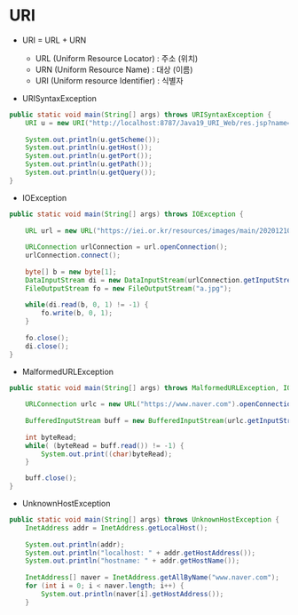 # URI
- URI = URL + URN
    - URL (Uniform Resource Locator)		: 주소 (위치)
    - URN (Uniform Resource Name)			: 대상 (이름)
    - URI (Uniform resource Identifier)	    : 식별자

- URISyntaxException

```java
public static void main(String[] args) throws URISyntaxException {
	URI u = new URI("http://localhost:8787/Java19_URI_Web/res.jsp?name=%ED%95%9C%EC%A7%80%EC%97%B0&addr=%EC%84%9C%EC%9A%B8");
		
	System.out.println(u.getScheme());
	System.out.println(u.getHost());
	System.out.println(u.getPort());
	System.out.println(u.getPath());
	System.out.println(u.getQuery());		
}
```

- IOException

```java
public static void main(String[] args) throws IOException {
		
	URL url = new URL("https://iei.or.kr/resources/images/main/20201210_popup_new.jpg");
		
	URLConnection urlConnection = url.openConnection();
	urlConnection.connect();
		
	byte[] b = new byte[1];
	DataInputStream di = new DataInputStream(urlConnection.getInputStream());
	FileOutputStream fo = new FileOutputStream("a.jpg");
		
	while(di.read(b, 0, 1) != -1) {
		fo.write(b, 0, 1);
	}
		
	fo.close();
	di.close();
}
```

- MalformedURLException

```java
public static void main(String[] args) throws MalformedURLException, IOException {
		
	URLConnection urlc = new URL("https://www.naver.com").openConnection();
	
	BufferedInputStream buff = new BufferedInputStream(urlc.getInputStream());
		
	int byteRead;
	while( (byteRead = buff.read()) != -1) {
		System.out.print((char)byteRead);
	}	

	buff.close();
}
```

- UnknownHostException

```java
public static void main(String[] args) throws UnknownHostException {
	InetAddress addr = InetAddress.getLocalHost();
				
	System.out.println(addr);
	System.out.println("localhost: " + addr.getHostAddress());
	System.out.println("hostname: " + addr.getHostName());
		
	InetAddress[] naver = InetAddress.getAllByName("www.naver.com");
	for (int i = 0; i < naver.length; i++) {
		System.out.println(naver[i].getHostAddress());
	}
```